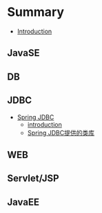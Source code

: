 # Summary

* [Introduction](README.md)

## JavaSE

## DB

## JDBC

* [Spring JDBC](jdbc/spring-jdbc.md)
  * [introduction](jdbc/spring-jdbc/introduction.md)
  * [Spring JDBC提供的类库](jdbc/spring-jdbc/spring-jdbc.md)

## WEB

## Servlet/JSP

## JavaEE

